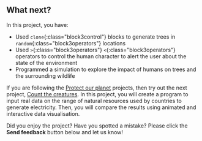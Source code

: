 ## What next?

In this project, you have:

+ Used `clone`{:class="block3control"} blocks to generate trees in `random`{:class="block3operators"} locations
+ Used `>`{:class="block3operators"} `<`{:class="block3operators"} operators to control the human character to alert the user about the state of the environment
+ Programmed a simulation to explore the impact of humans on trees and the surrounding wildlife

If you are following the [Protect our planet](https://projects.raspberrypi.org/en/raspberrypi/protect-our-planet) projects, then try out the next project, [Count the creatures](https://projects.raspberrypi.org/en/projects/count-the-creatures). In this project, you will create a program to input real data on the range of natural resources used by countries to generate electricity. Then, you will compare the results using animated and interactive data visualisation.

Did you enjoy the project? Have you spotted a mistake? Please click the **Send feedback** button below and let us know!
